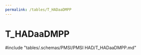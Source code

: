 ```yaml
---
permalink: /tables/T_HADaaDMPP
---
```

# T_HADaaDMPP
<!-- SPDX-License-Identifier: MPL-2.0 -->

<!-- ATTENTION : Ne pas supprimer ou modifier la ligne ci-dessous -->
#include "tables/.schemas/PMSI/PMSI HAD/T_HADaaDMPP.md"
<!-- ATTENTION : Ne pas supprimer ou modifier la ligne ci-dessus -->
